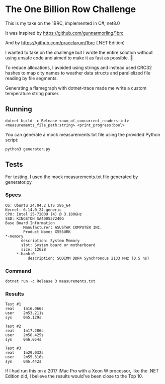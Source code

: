 # The One Billion Row Challenge

This is my take on the 1BRC, implemented in C#, net8.0

It was inspired by https://github.com/gunnarmorling/1brc

And by https://github.com/praeclarum/1brc (.NET Edition)

I wanted to take on the challenge but I wrote the entire solution without using unsafe code and aimed to make it as fast as possible. 🙂

To reduce allocations, I avoided using strings and instead used CRC32 hashes to map city names to weather data structs and parallelized file reading by file segments.

Generating a flamegraph with dotnet-trace made me write a custom temperature string parser.

## Running

```
dotnet build -c Release <num_of_concurrent_readers:int> <measurements_file_path:string> <print_progress:bool>
```

You can generate a mock measurements.txt file using the provided Python script:

```
python3 generator.py
```

## Tests

For testing, I used the mock measurements.txt file generated by generator.py

### Specs
```
OS: Ubuntu 24.04.2 LTS x86_64 
Kernel: 6.14.0-24-generic
CPU: Intel i5-7200U (4) @ 3.100GHz
SSD: KINGSTON SA400S37240G
Base Board Information
        Manufacturer: ASUSTeK COMPUTER INC.
        Product Name: X556URK
*-memory
       description: System Memory
       slot: System board or motherboard
       size: 12GiB
     *-bank:0
          description: SODIMM DDR4 Synchronous 2133 MHz (0.5 ns)
```

### Command
```
dotnet run -c Release 3 measurements.txt
```

### Results
```
Test #1
real    1m16.066s
user    2m53.211s
sys     0m5.129s

Test #2
real    1m17.286s
user    2m58.425s
sys     0m6.054s

Test #3
real    1m29.032s
user    2m55.316s
sys     0m6.442s

```

If I had run this on a 2017 iMac Pro with a Xeon W processor, like the .NET Edition did, I believe the results would’ve been close to the Top 10. 
